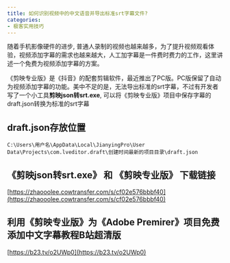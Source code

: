 ```yaml
---
title: 如何识别视频中的中文语音并导出标准srt字幕文件?
categories:
- 极客实用技巧
---
```



随着手机影像硬件的进步, 普通人录制的视频也越来越多，为了提升视频观看体验，视频添加字幕的需求也越来越大，人工加字幕是一件费时费力的工作，这里讲述一个免费为视频添加字幕的方案。


《剪映专业版》是《抖音》的配套剪辑软件，最近推出了PC版。PC版保留了自动为视频添加字幕的功能。美中不足的是，无法导出标准的srt字幕，不过有开发者写了一个小工具**剪映json转srt.exe**, 可以将《剪映专业版》项目中保存字幕的draft.json转换为标准的srt字幕


## draft.json存放位置

```
C:\Users\用户名\AppData\Local\JianyingPro\User Data\Projects\com.lveditor.draft\创建时间最新的项目目录\draft.json
```

## 《剪映json转srt.exe》 和 《剪映专业版》 下载链接


[https://zhaooolee.cowtransfer.com/s/cf02e576bbbf40](https://zhaooolee.cowtransfer.com/s/cf02e576bbbf40)




## 利用《剪映专业版》为《Adobe Premirer》项目免费添加中文字幕教程B站超清版



[https://b23.tv/o2UWp0](https://b23.tv/o2UWp0)



